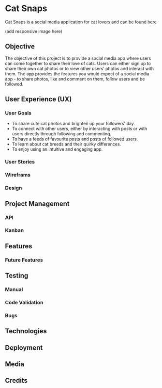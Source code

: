 # Cat Snaps

Cat Snaps is a social media application for cat lovers and can be found [here](https://cat-snaps-25d053ae1bdb.herokuapp.com)

(add responsive image here)

## Objective

The objective of this project is to provide a social media app where users can come together to share their love of cats.  Users can either sign up to share their own cat photos or to view other users' photos and interact with them.  The app provides the features you would expect of a social media app - to share photos, like and comment on them, follow users and be followed.


## User Experience (UX)

### User Goals

- To share cute cat photos and brighten up your followers' day.
- To connect with other users, either by interacting with posts or with users directly through following and commenting.
- To have a feeds of favourite posts and posts of followed users.
- To learn about cat breeds and their quirky differences.
- To enjoy using an intuitive and engaging app.


### User Stories

### Wireframs

### Design

## Project Management

### API

### Kanban

## Features

### Future Features

## Testing

### Manual

### Code Validation

### Bugs

## Technologies

## Deployment

## Media

## Credits


